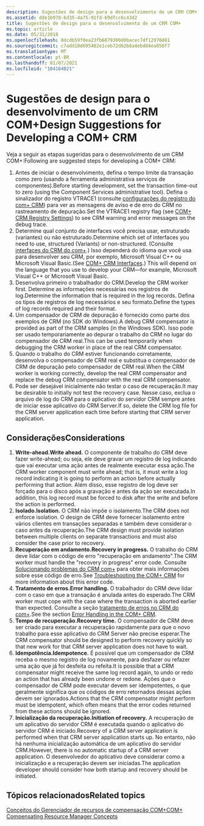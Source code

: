 ```yaml
---
description: Sugestões de design para o desenvolvimento de um CRM COM+
ms.assetid: dde1b978-6d35-4a75-91fd-69dfcc6c43d2
title: Sugestões de design para o desenvolvimento de um CRM COM+
ms.topic: article
ms.date: 05/31/2018
ms.openlocfilehash: 8dcdb59f0ea23fb6879300d0bacec7df12970d81
ms.sourcegitcommit: c7add10d695482e1ceb72d62b8a4ebd84ea050f7
ms.translationtype: MT
ms.contentlocale: pt-BR
ms.lasthandoff: 01/07/2021
ms.locfileid: "104164021"
---
```

# <a name="design-suggestions-for-developing-a-com-crm"></a><span data-ttu-id="f14a1-103">Sugestões de design para o desenvolvimento de um CRM COM+</span><span class="sxs-lookup"><span data-stu-id="f14a1-103">Design Suggestions for Developing a COM+ CRM</span></span>

<span data-ttu-id="f14a1-104">Veja a seguir as etapas sugeridas para o desenvolvimento de um CRM COM+:</span><span class="sxs-lookup"><span data-stu-id="f14a1-104">Following are suggested steps for developing a COM+ CRM:</span></span>

1.  <span data-ttu-id="f14a1-105">Antes de iniciar o desenvolvimento, defina o tempo limite da transação como zero (usando a ferramenta administrativa serviços de componentes).</span><span class="sxs-lookup"><span data-stu-id="f14a1-105">Before starting development, set the transaction time-out to zero (using the Component Services administrative tool).</span></span> <span data-ttu-id="f14a1-106">Defina o sinalizador do registro VTRACE1 (consulte [configurações do registro do com+ CRM](com--crm-registry-settings.md)) para ver as mensagens de aviso e de erro do CRM no rastreamento de depuração.</span><span class="sxs-lookup"><span data-stu-id="f14a1-106">Set the VTRACE1 registry flag (see [COM+ CRM Registry Settings](com--crm-registry-settings.md)) to see CRM warning and error messages on the debug trace.</span></span>
2.  <span data-ttu-id="f14a1-107">Determine qual conjunto de interfaces você precisa usar, estruturado (variantes) ou não estruturado.</span><span class="sxs-lookup"><span data-stu-id="f14a1-107">Determine which set of interfaces you need to use, structured (Variants) or non-structured.</span></span> <span data-ttu-id="f14a1-108">(Consulte [interfaces do CRM do com+](com--crm-interfaces.md).) Isso dependerá do idioma que você usa para desenvolver seu CRM, por exemplo, Microsoft Visual C++ ou Microsoft Visual Basic.</span><span class="sxs-lookup"><span data-stu-id="f14a1-108">(See [COM+ CRM Interfaces](com--crm-interfaces.md).) This will depend on the language that you use to develop your CRM—for example, Microsoft Visual C++ or Microsoft Visual Basic.</span></span>
3.  <span data-ttu-id="f14a1-109">Desenvolva primeiro o trabalhador do CRM.</span><span class="sxs-lookup"><span data-stu-id="f14a1-109">Develop the CRM worker first.</span></span> <span data-ttu-id="f14a1-110">Determine as informações necessárias nos registros de log.</span><span class="sxs-lookup"><span data-stu-id="f14a1-110">Determine the information that is required in the log records.</span></span> <span data-ttu-id="f14a1-111">Defina os tipos de registros de log necessários e seu formato.</span><span class="sxs-lookup"><span data-stu-id="f14a1-111">Define the types of log records required and their format.</span></span>
4.  <span data-ttu-id="f14a1-112">Um compensador de CRM de depuração é fornecido como parte dos exemplos de CRM (no SDK do Windows).</span><span class="sxs-lookup"><span data-stu-id="f14a1-112">A debug CRM compensator is provided as part of the CRM samples (in the Windows SDK).</span></span> <span data-ttu-id="f14a1-113">Isso pode ser usado temporariamente ao depurar o trabalho do CRM no lugar do compensador de CRM real.</span><span class="sxs-lookup"><span data-stu-id="f14a1-113">This can be used temporarily when debugging the CRM worker in place of the real CRM compensator.</span></span>
5.  <span data-ttu-id="f14a1-114">Quando o trabalho do CRM estiver funcionando corretamente, desenvolva o compensador de CRM real e substitua o compensador de CRM de depuração pelo compensador de CRM real.</span><span class="sxs-lookup"><span data-stu-id="f14a1-114">When the CRM worker is working correctly, develop the real CRM compensator and replace the debug CRM compensator with the real CRM compensator.</span></span>
6.  <span data-ttu-id="f14a1-115">Pode ser desejável inicialmente não testar o caso de recuperação.</span><span class="sxs-lookup"><span data-stu-id="f14a1-115">It may be desirable to initially not test the recovery case.</span></span> <span data-ttu-id="f14a1-116">Nesse caso, exclua o arquivo de log do CRM para o aplicativo do servidor CRM sempre antes de iniciar esse aplicativo do CRM Server.</span><span class="sxs-lookup"><span data-stu-id="f14a1-116">If so, delete the CRM log file for the CRM server application each time before starting that CRM server application.</span></span>

## <a name="considerations"></a><span data-ttu-id="f14a1-117">Considerações</span><span class="sxs-lookup"><span data-stu-id="f14a1-117">Considerations</span></span>

1.  <span data-ttu-id="f14a1-118">**Write-ahead.**</span><span class="sxs-lookup"><span data-stu-id="f14a1-118">**Write ahead.**</span></span> <span data-ttu-id="f14a1-119">O componente de trabalho do CRM deve fazer write-ahead; ou seja, ele deve gravar um registro de log indicando que vai executar uma ação antes de realmente executar essa ação.</span><span class="sxs-lookup"><span data-stu-id="f14a1-119">The CRM worker component must write ahead; that is, it must write a log record indicating it is going to perform an action before actually performing that action.</span></span> <span data-ttu-id="f14a1-120">Além disso, esse registro de log deve ser forçado para o disco após a gravação e antes da ação ser executada.</span><span class="sxs-lookup"><span data-stu-id="f14a1-120">In addition, this log record must be forced to disk after the write and before the action is performed.</span></span>
2.  <span data-ttu-id="f14a1-121">**Isolado.**</span><span class="sxs-lookup"><span data-stu-id="f14a1-121">**Isolation.**</span></span> <span data-ttu-id="f14a1-122">O CRM não impõe o isolamento.</span><span class="sxs-lookup"><span data-stu-id="f14a1-122">The CRM does not enforce isolation.</span></span> <span data-ttu-id="f14a1-123">O design de CRM deve fornecer isolamento entre vários clientes em transações separadas e também deve considerar o caso antes da recuperação.</span><span class="sxs-lookup"><span data-stu-id="f14a1-123">The CRM design must provide isolation between multiple clients on separate transactions and must also consider the case prior to recovery.</span></span>
3.  <span data-ttu-id="f14a1-124">**Recuperação em andamento.**</span><span class="sxs-lookup"><span data-stu-id="f14a1-124">**Recovery in progress.**</span></span> <span data-ttu-id="f14a1-125">O trabalho do CRM deve lidar com o código de erro "recuperação em andamento".</span><span class="sxs-lookup"><span data-stu-id="f14a1-125">The CRM worker must handle the "recovery in progress" error code.</span></span> <span data-ttu-id="f14a1-126">Consulte [Solucionando problemas do CRM com+](troubleshooting-the-com--crm.md) para obter mais informações sobre esse código de erro.</span><span class="sxs-lookup"><span data-stu-id="f14a1-126">See [Troubleshooting the COM+ CRM](troubleshooting-the-com--crm.md) for more information about this error code.</span></span>
4.  <span data-ttu-id="f14a1-127">**Tratamento de erros.**</span><span class="sxs-lookup"><span data-stu-id="f14a1-127">**Error handling.**</span></span> <span data-ttu-id="f14a1-128">O trabalhador do CRM deve lidar com o caso em que a transação é anulada antes do esperado.</span><span class="sxs-lookup"><span data-stu-id="f14a1-128">The CRM worker must cope with the case where the transaction is aborted earlier than expected.</span></span> <span data-ttu-id="f14a1-129">Consulte a seção [tratamento de erros no CRM do com+](error-handling-in-the-com--crm.md).</span><span class="sxs-lookup"><span data-stu-id="f14a1-129">See the section [Error Handling in the COM+ CRM](error-handling-in-the-com--crm.md).</span></span>
5.  <span data-ttu-id="f14a1-130">**Tempo de recuperação.**</span><span class="sxs-lookup"><span data-stu-id="f14a1-130">**Recovery time.**</span></span> <span data-ttu-id="f14a1-131">O compensador de CRM deve ser criado para executar a recuperação rapidamente para que o novo trabalho para esse aplicativo do CRM Server não precise esperar.</span><span class="sxs-lookup"><span data-stu-id="f14a1-131">The CRM compensator should be designed to perform recovery quickly so that new work for that CRM server application does not have to wait.</span></span>
6.  <span data-ttu-id="f14a1-132">**Idempotência.**</span><span class="sxs-lookup"><span data-stu-id="f14a1-132">**Idempotence.**</span></span> <span data-ttu-id="f14a1-133">É possível que um compensador de CRM receba o mesmo registro de log novamente, para desfazer ou refazer uma ação que já foi desfeita ou refeita.</span><span class="sxs-lookup"><span data-stu-id="f14a1-133">It is possible that a CRM compensator might receive the same log record again, to undo or redo an action that has already been undone or redone.</span></span> <span data-ttu-id="f14a1-134">Ações que o compensador de CRM pode executar devem ser idempotentes, o que geralmente significa que os códigos de erro retornados dessas ações devem ser ignorados.</span><span class="sxs-lookup"><span data-stu-id="f14a1-134">Actions that the CRM compensator might perform must be idempotent, which often means that the error codes returned from these actions should be ignored.</span></span>
7.  <span data-ttu-id="f14a1-135">**Inicialização da recuperação.**</span><span class="sxs-lookup"><span data-stu-id="f14a1-135">**Initiation of recovery.**</span></span> <span data-ttu-id="f14a1-136">A recuperação de um aplicativo do servidor CRM é executada quando o aplicativo do servidor CRM é iniciado.</span><span class="sxs-lookup"><span data-stu-id="f14a1-136">Recovery of a CRM server application is performed when that CRM server application starts up.</span></span> <span data-ttu-id="f14a1-137">No entanto, não há nenhuma inicialização automática de um aplicativo do servidor CRM.</span><span class="sxs-lookup"><span data-stu-id="f14a1-137">However, there is no automatic startup of a CRM server application.</span></span> <span data-ttu-id="f14a1-138">O desenvolvedor do aplicativo deve considerar como a inicialização e a recuperação devem ser iniciadas.</span><span class="sxs-lookup"><span data-stu-id="f14a1-138">The application developer should consider how both startup and recovery should be initiated.</span></span>

## <a name="related-topics"></a><span data-ttu-id="f14a1-139">Tópicos relacionados</span><span class="sxs-lookup"><span data-stu-id="f14a1-139">Related topics</span></span>

<dl> <dt>

[<span data-ttu-id="f14a1-140">Conceitos do Gerenciador de recursos de compensação COM+</span><span class="sxs-lookup"><span data-stu-id="f14a1-140">COM+ Compensating Resource Manager Concepts</span></span>](com--compensating-resource-manager-concepts.md)
</dt> </dl>

 

 



